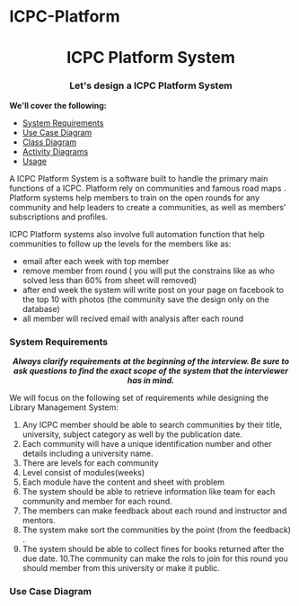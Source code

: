 # ICPC-Platform
<h1 align="center">ICPC Platform System</h1>
<h3 align="center">Let's design a ICPC Platform System</h3>

**We'll cover the following:**

* [System Requirements](#system-requirements)
* [Use Case Diagram](#use-case-diagram)
* [Class Diagram](#class-diagram)
* [Activity Diagrams](#activity-diagrams)
* [Usage](#code)

A ICPC Platform System is a software built to handle the primary main functions of a ICPC. Platform rely on communities and famous road maps . Platform systems help members to train on the open rounds for any community and help leaders to create a communities, as well as members’ subscriptions and profiles.

ICPC Platform systems also involve full automation function that help communities to follow up the levels for the members like as:
- email after each week with top member 
- remove member from round ( you will put the constrains like as who solved less than 60% from sheet will removed)
- after end week the system will write post on your page on facebook to the top 10 with photos (the community save the design only on the database)
- all member will recived email with analysis after each round 


### System Requirements

<p align="center">
    <b>
        <i>
            Always clarify requirements at the beginning of the interview. Be sure to ask questions to find the exact scope of the system that the interviewer has in mind.
        </i>
    </b>
</p>

We will focus on the following set of requirements while designing the Library Management System:

1. Any ICPC member should be able to search communities by their title, university, subject category as well by the publication date.
2. Each community will have a unique identification number and other details including a university name.
3. There are levels for each community 
4. Level consist of modules(weeks)
5. Each module have the content and sheet with problem
6. The system should be able to retrieve information like team for each community and member for each round.
7. The members can make feedback about each round and instructor and mentors.
8. The system make sort the communities by the point (from the feedback) .
9. The system should be able to collect fines for books returned after the due date.
10.The community can make the rols to join for this round you should member from this university or make it public.

### Use Case Diagram
